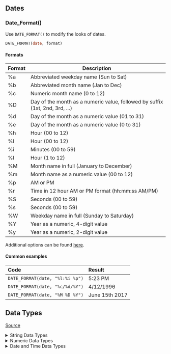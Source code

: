 ## Dates

### Date_Format()

Use ```DATE_FORMAT()``` to modify the looks of dates.

```sql
DATE_FORMAT(date, format)
```

#### Formats
<table>
  <thead>
    <tr>
      <th>Format</th>
      <th>Description</th>
    </tr> 
  </thead>
  <tbody> 
  <tr>
    <td>%a</td>
    <td>Abbreviated weekday name (Sun to Sat)</td>
  </tr>
  <tr>
    <td>%b</td>
    <td>Abbreviated month name (Jan to Dec)</td>
  </tr>
  <tr>
    <td>%c</td>
    <td>Numeric month name (0 to 12)</td>
  </tr>
  <tr>
    <td>%D</td>
    <td>Day of the month as a numeric value, followed by suffix (1st, 2nd, 3rd, ...)</td>
  </tr>
  <tr>
    <td>%d</td>
    <td>Day of the month as a numeric value (01 to 31)</td>
  </tr>
  <tr>
    <td>%e</td>
    <td>Day of the month as a numeric value (0 to 31)</td>
  </tr>
  <tr>
    <td>%h</td>
    <td>Hour (00 to 12)</td>
  </tr>
  <tr>
    <td>%I</td>
    <td>Hour (00 to 12)</td>
  </tr>
  <tr>
    <td>%i</td>
    <td>Minutes (00 to 59)</td>
  </tr>

  <tr>
    <td>%l</td>
    <td>Hour (1 to 12)</td>
  </tr>
  <tr>
    <td>%M</td>
    <td>Month name in full (January to December)</td>
  </tr>
  <tr>
    <td>%m</td>
    <td>Month name as a numeric value (00 to 12)</td>
  </tr>
  <tr>
    <td>%p</td>
    <td>AM or PM</td>
  </tr>
  <tr>
    <td>%r</td>
    <td>Time in 12 hour AM or PM format (hh:mm:ss AM/PM)</td>
  </tr>
  <tr>
    <td>%S</td>
    <td>Seconds (00 to 59)</td>
  </tr>
  <tr>
    <td>%s</td>
    <td>Seconds (00 to 59)</td>
  </tr>
  <tr>
    <td>%W</td>
    <td>Weekday name in full (Sunday to Saturday)</td>
  </tr>
  <tr>
    <td>%Y</td>
    <td>Year as a numeric, 4-digit value</td>
  </tr>
  <tr>
    <td>%y</td>
    <td>Year as a numeric, 2-digit value</td>
  </tr>
</tbody>
</table>

Additional options can be found [here](https://dev.mysql.com/doc/refman/8.0/en/date-and-time-functions.html#function_date-format).

#### Common examples

| Code | Result |
| :------ | :--- |
| ```DATE_FORMAT(date, "%l:%i %p")``` | 5:23 PM |
| ```DATE_FORMAT(date, "%c/%d/%Y")``` | 4/12/1996 |
| ```DATE_FORMAT(date, "%M %D %Y")``` | June 15th 2017 |


## Data Types

[Source](https://www.w3schools.com/sql/sql_datatypes.asp)



<details>
  <summary>String Data Types</summary>

<br>

Data type | Description
:--- | :---
<i>CHAR(size)</i> |  A FIXED length string (can contain letters, numbers, and special characters). The size parameter specifies the column length in characters - can be from 0 to 255. Default is 1
<i>VARCHAR(size)</i> | A VARIABLE length string (can contain letters, numbers, and special characters). The size parameter specifies the maximum column length in characters - can be from 0 to 65535
<i>BINARY(size)</i> |  Equal to CHAR(), but stores binary byte strings. The size parameter specifies the column length in bytes. Default is 1
<i>VARBINARY(size)</i> | Equal to VARCHAR(), but stores binary byte strings. The size parameter specifies the maximum column length in bytes.
<i>TINYBLOB</i> |  For BLOBs (Binary Large OBjects). Max length: 255 bytes
<i>TINYTEXT</i> |  Holds a string with a maximum length of 255 characters
<i>TEXT(size)</i> |  Holds a string with a maximum length of 65,535 bytes
<i>BLOB(size)</i> |  For BLOBs (Binary Large OBjects). Holds up to 65,535 bytes of data
<i>MEDIUMTEXT</i> |  Holds a string with a maximum length of 16,777,215 characters
<i>MEDIUMBLOB</i> |  For BLOBs (Binary Large OBjects). Holds up to 16,777,215 bytes of data
<i>LONGTEXT</i> |  Holds a string with a maximum length of 4,294,967,295 characters
<i>LONGBLOB</i> |  For BLOBs (Binary Large OBjects). Holds up to 4,294,967,295 bytes of data
<i>ENUM(val1, val2, val3, ...)</i> | A string object that can have only one value, chosen from a list of possible values. You can list up to 65535 values in an ENUM list. If a value is inserted that is not in the list, a blank value will be inserted. The values are sorted in the order you enter them
<i>SET(val1, val2, val3, ...)</i> |  A string object that can have 0 or more values, chosen from a list of possible values. You can list up to 64 values in a SET list



</details>


<details>
  <summary>Numeric Data Types</summary>


<br>

Data type | Description
:--- | :---
<i>BIT(size)</i> | A bit-value type. The number of bits per value is specified in size. The size parameter can hold a value from 1 to 64. The default value for size is 1.
<i>TINYINT(size)</i> | A very small integer. Signed range is from -128 to 127. Unsigned range is from 0 to 255. The size parameter specifies the maximum display width (which is 255)
<i>BOOL</i> |  Zero is considered as false, nonzero values are considered as true.
<i>BOOLEAN</i> | Equal to BOOL
<i>SMALLINT(size)</i> |  A small integer. Signed range is from -32768 to 32767. Unsigned range is from 0 to 65535. The size parameter specifies the maximum display width (which is 255)
<i>MEDIUMINT(size)</i> | A medium integer. Signed range is from -8388608 to 8388607. Unsigned range is from 0 to 16777215. The size parameter specifies the maximum display width (which is 255)
<i>INT(size)</i> | A medium integer. Signed range is from -2147483648 to 2147483647. Unsigned range is from 0 to 4294967295. The size parameter specifies the maximum display width (which is 255)
<i>INTEGER(size)</i> | Equal to INT(size)
<i>BIGINT(size)</i> |  A large integer. Signed range is from -9223372036854775808 to 9223372036854775807. Unsigned range is from 0 to 18446744073709551615. The size parameter specifies the maximum display width (which is 255)
<i>FLOAT(size, d)</i> |  A floating point number. The total number of digits is specified in size. The number of digits after the decimal point is specified in the d parameter. This syntax is deprecated in MySQL 8.0.17, and it will be removed in future MySQL versions
<i>FLOAT(p)</i> |  A floating point number. MySQL uses the p value to determine whether to use FLOAT or DOUBLE for the resulting data type. If p is from 0 to 24, the data type becomes FLOAT(). If p is from 25 to 53, the data type becomes DOUBLE()
<i>DOUBLE(size, d)</i> | A normal-size floating point number. The total number of digits is specified in size. The number of digits after the decimal point is specified in the d parameter
<i>DOUBLE PRECISION(size, d)  </i> |
<i>DECIMAL(size, d)</i> |  An exact fixed-point number. The total number of digits is specified in size. The number of digits after the decimal point is specified in the d parameter. The maximum number for size is 65. The maximum number for d is 30. The default value for size is 10. The default value for d is 0.
<i>DEC(size, d)</i> |  Equal to DECIMAL(size,d)


</details>




<details>
  <summary>Date and Time Data Types</summary>


<br>

Data type | Description
:--- | :---
<i>DATE</i> |  A date. Format: YYYY-MM-DD. The supported range is from '1000-01-01' to '9999-12-31'
<i>DATETIME(fsp)</i> | A date and time combination. Format: YYYY-MM-DD hh:mm:ss. The supported range is from '1000-01-01 00:00:00' to '9999-12-31 23:59:59'. Adding DEFAULT and ON UPDATE in the column definition to get automatic initialization and updating to the current date and time
<i>TIMESTAMP(fsp)</i> |  A timestamp. TIMESTAMP values are stored as the number of seconds since the Unix epoch ('1970-01-01 00:00:00' UTC). Format: YYYY-MM-DD hh:mm:ss. The supported range is from '1970-01-01 00:00:01' UTC to '2038-01-09 03:14:07' UTC. Automatic initialization and updating to the current date and time can be specified using DEFAULT CURRENT_TIMESTAMP and ON UPDATE CURRENT_TIMESTAMP in the column definition
<i>TIME(fsp)</i> | A time. Format: hh:mm:ss. The supported range is from '-838:59:59' to '838:59:59'
<i>YEAR</i> |  A year in four-digit format. Values allowed in four-digit format: 1901 to 2155, and <0000 class=""></0000>


</details>





<script>
  
$(document).ready(function() {
  $('table').addClass('tablesort');
});

</script>